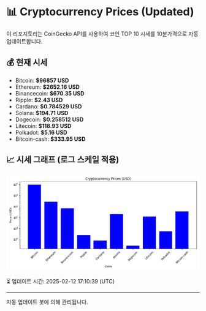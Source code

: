 
# 📊 Cryptocurrency Prices (Updated)

이 리포지토리는 CoinGecko API를 사용하여 코인 TOP 10 시세를 10분가격으로 자동 업데이트합니다.

## 💰 현재 시세
- Bitcoin: **$96857 USD**
- Ethereum: **$2652.16 USD**
- Binancecoin: **$670.35 USD**
- Ripple: **$2.43 USD**
- Cardano: **$0.784529 USD**
- Solana: **$194.71 USD**
- Dogecoin: **$0.258512 USD**
- Litecoin: **$118.93 USD**
- Polkadot: **$5.16 USD**
- Bitcoin-cash: **$333.95 USD**

## 📈 시세 그래프 (로그 스케일 적용)
![Crypto Prices](crypto_prices.png)

⏳ 업데이트 시간: 2025-02-12 17:10:39 (UTC)

---
자동 업데이트 봇에 의해 관리됩니다.
